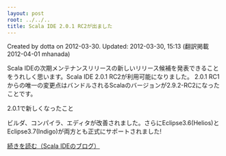 ```yaml
---
layout: post
root: ../../..
title: Scala IDE 2.0.1 RC2が出ました
---
```


Created by dotta on 2012-03-30. Updated: 2012-03-30, 15:13 (翻訳掲載2012-04-01 mhanada)

Scala IDEの次期メンテナンスリリースの新しいリリース候補を発表できることをうれしく思います。Scala IDE 2.0.1 RC2が利用可能になりました。
2.0.1 RC1からの唯一の変更点はバンドルされるScalaのバージョンが2.9.2-RC2になったことです。

2.0.1で新しくなったこと

ビルダ、コンパイラ、エディタが改善されました。さらにEclipse3.6(Helios)とEclipse3.7(Indigo)が両方とも正式にサポートされました!

[続きを読む（Scala IDEのブログ）](http://scala-ide.org/blog/release-notes-2.0.1-rc2.html)
